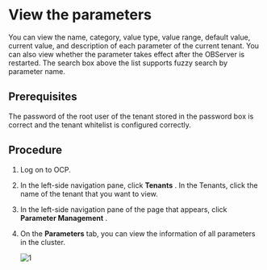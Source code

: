 View the parameters
========================================

You can view the name, category, value type, value range, default value, current value, and description of each parameter of the current tenant. You can also view whether the parameter takes effect after the OBServer is restarted. The search box above the list supports fuzzy search by parameter name.

Prerequisites
----------------------------------

The password of the root user of the tenant stored in the password box is correct and the tenant whitelist is configured correctly.

Procedure
------------------------------

1. Log on to OCP.

2. In the left-side navigation pane, click **Tenants** . In the Tenants, click the name of the tenant that you want to view.

3. In the left-side navigation pane of the page that appears, click **Parameter Management** .

4. On the **Parameters** tab, you can view the information of all parameters in the cluster.

    ![1](https://obbusiness-private.oss-cn-shanghai.aliyuncs.com/doc/img/ocp/%E5%8F%82%E6%95%B02.png)

